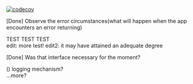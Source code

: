 [![codecov](https://codecov.io/github/44437/initial-dump/branch/master/graph/badge.svg?token=QZFE7VUB3P)](https://codecov.io/github/44437/initial-dump)

[Done] Observe the error circumstances(what will happen when the app encounters an error returning)

TEST TEST TEST<br>
edit: more test!
edit2: it may have attained an adequate degree

[Done] Was that interface necessary for the moment? 


() logging mechanism?<br>
...more?

